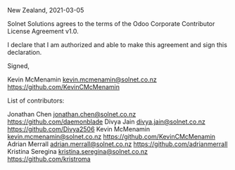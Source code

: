 New Zealand, 2021-03-05

Solnet Solutions agrees to the terms of the Odoo Corporate Contributor License
Agreement v1.0.

I declare that I am authorized and able to make this agreement and sign this
declaration.

Signed,

Kevin McMenamin kevin.mcmenamin@solnet.co.nz https://github.com/KevinCMcMenamin

List of contributors:

Jonathan Chen jonathan.chen@solnet.co.nz  https://github.com/daemonblade
Divya Jain divya.jain@solnet.co.nz https://github.com/Divya2506
Kevin McMenamin kevin.mcmenamin@solnet.co.nz https://github.com/KevinCMcMenamin
Adrian Merrall adrian.merrall@solnet.co.nz https://github.com/adrianmerrall
Kristina Seregina kristina.seregina@solnet.co.nz https://github.com/kristroma
